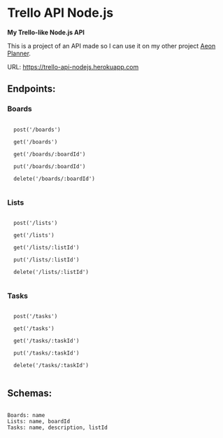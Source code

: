 # Trello API Node.js

**My Trello-like Node.js API**

This is a project of an API made so I can use it on my other project [Aeon Planner](https://aeonplanner.netlify.com/home).

URL: https://trello-api-nodejs.herokuapp.com

## Endpoints:

### Boards

```

  post('/boards')

  get('/boards')

  get('/boards/:boardId')

  put('/boards/:boardId')

  delete('/boards/:boardId')
  
```

### Lists

```

  post('/lists')

  get('/lists')

  get('/lists/:listId')

  put('/lists/:listId')

  delete('/lists/:listId')
  
```

### Tasks

```

  post('/tasks')

  get('/tasks')

  get('/tasks/:taskId')

  put('/tasks/:taskId')

  delete('/tasks/:taskId')
  
```

## Schemas:

```

Boards: name
Lists: name, boardId
Tasks: name, description, listId

```
